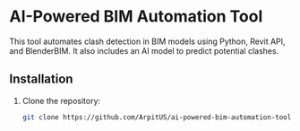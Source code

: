 # AI-Powered BIM Automation Tool

This tool automates clash detection in BIM models using Python, Revit API, and BlenderBIM. It also includes an AI model to predict potential clashes.

## Installation
1. Clone the repository:
   ```bash
   git clone https://github.com/ArpitUS/ai-powered-bim-automation-tool.git